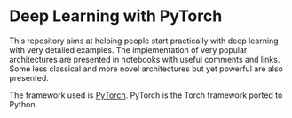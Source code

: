 # Deep Learning with PyTorch

This repository aims at helping people start practically with deep learning with very detailed examples. The implementation of very popular architectures are presented in notebooks with useful comments and links. Some less classical and more novel architectures but yet powerful are also presented.

The framework used is [PyTorch](https://github.com/pytorch/pytorch). PyTorch is the Torch framework ported to Python.
